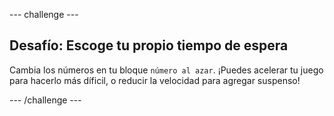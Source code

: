 \--- challenge \---

## Desafío: Escoge tu propio tiempo de espera

Cambia los números en tu bloque `número al azar`. ¡Puedes acelerar tu juego para hacerlo más díficil, o reducir la velocidad para agregar suspenso!

\--- /challenge \---
